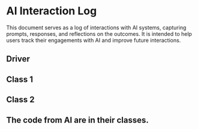 # AI Interaction Log

This document serves as a log of interactions with AI systems, capturing prompts, responses, and reflections on the outcomes. It is intended to help users track their engagements with AI and improve future interactions.

## Driver

## Class 1

## Class 2


## The code from AI are in their classes.